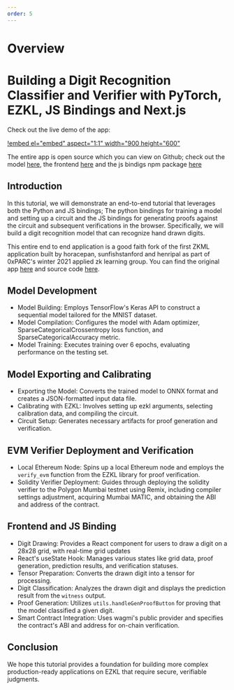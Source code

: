 ```yaml
---
order: 5
---
```


# Overview

# **Building a Digit Recognition Classifier and Verifier with PyTorch, EZKL, JS Bindings and Next.js**


Check out the live demo of the app:

[!embed el="embed" aspect="1:1" width="900 height="600"](https://e2e-mnist.vercel.app/)


 The entire app is open source which you can view on Github; check out the model [here](https://github.com/zkonduit/ezkl/blob/main/examples/notebooks/mnist_classifier.ipynb), the frontend [here](https://github.com/zkonduit/e2e-mnist) and the js bindigs npm package [here](https://www.npmjs.com/package/@ezkljs/engine)

## **Introduction**

In this tutorial, we will demonstrate an end-to-end tutorial that leverages both the Python and JS bindings; The python bindings for training a model and setting up a circuit and the JS bindings for generating proofs against the circuit and subsequent verifications in the browser. Specifically, we will build a digit recognition model that can recognize hand drawn digits. 

This entire end to end application is a good faith fork of the first ZKML application built by horacepan, sunfishstanford and henripal as part of 0xPARC's winter 2021 applied zk learning group. You can find the original app [here]( https://zkmnist.netlify.app/) and source code [here](https://github.com/0xZKML/zk-mnist).

## **Model Development**

- Model Building: Employs TensorFlow's Keras API to construct a sequential model tailored for the MNIST dataset.
- Model Compilation: Configures the model with Adam optimizer, SparseCategoricalCrossentropy loss function, and SparseCategoricalAccuracy metric.
- Model Training: Executes training over 6 epochs, evaluating performance on the testing set.

## **Model Exporting and Calibrating**

- Exporting the Model: Converts the trained model to ONNX format and creates a JSON-formatted input data file.
- Calibrating with EZKL: Involves setting up ezkl arguments, selecting calibration data, and compiling the circuit.
- Circuit Setup: Generates necessary artifacts for proof generation and verification.

## **EVM Verifier Deployment and Verification**

- Local Ethereum Node: Spins up a local Ethereum node and employs the `verify_evm` function from the EZKL library for proof verification.
- Solidity Verifier Deployment: Guides through deploying the solidity verifier to the Polygon Mumbai testnet using Remix, including compiler settings adjustment, acquiring Mumbai MATIC, and obtaining the ABI and address of the contract.

## **Frontend and JS Binding**

- Digit Drawing: Provides a React component for users to draw a digit on a 28x28 grid, with real-time grid updates
- React's useState Hook: Manages various states like grid data, proof generation, prediction results, and verification statuses.
- Tensor Preparation: Converts the drawn digit into a tensor for processing.
- Digit Classification: Analyzes the drawn digit and displays the prediction result from the `witness` output.
- Proof Generation: Utilizes `utils.handleGenProofButton` for proving that the model classified a given digit.
- Smart Contract Integration: Uses wagmi's public provider and specifies the contract's ABI and address for on-chain verification.

## **Conclusion**

We hope this tutorial provides a foundation for building more complex production-ready applications on EZKL that require secure, verifiable judgments.
